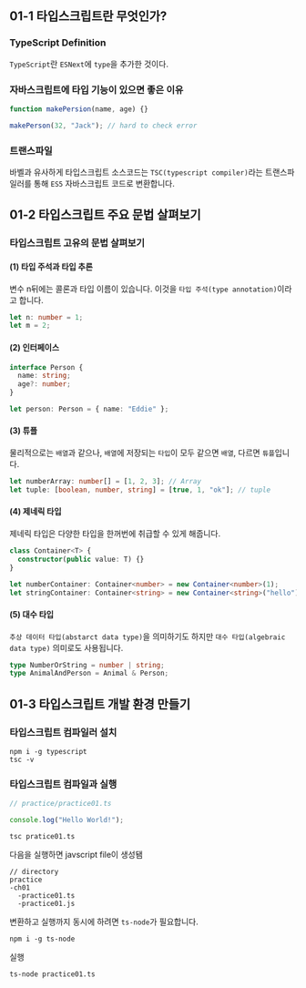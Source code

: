 ## 01-1 타입스크립트란 무엇인가?

### TypeScript Definition

`TypeScript`란 `ESNext`에 `type`을 추가한 것이다.

### 자바스크립트에 타입 기능이 있으면 좋은 이유

```javascript
function makePersion(name, age) {}

makePerson(32, "Jack"); // hard to check error
```

### 트랜스파일

바벨과 유사하게 타입스크립트 소스코드는 `TSC(typescript compiler)`라는 트랜스파일러를 통해
`ES5` 자바스크립트 코드로 변환합니다.

## 01-2 타입스크립트 주요 문법 살펴보기

### 타입스크립트 고유의 문법 살펴보기

#### (1) 타입 주석과 타입 추론

변수 n뒤에는 콜론과 타입 이름이 있습니다. 이것을 `타입 주석(type annotation)`이라고 합니다.

```typescript
let n: number = 1;
let m = 2;
```

#### (2) 인터페이스

```typescript
interface Person {
  name: string;
  age?: number;
}

let person: Person = { name: "Eddie" };
```

#### (3) 튜플

물리적으로는 `배열`과 같으나, `배열`에 저장되는 `타입`이 모두 같으면 `배열`, 다르면 `튜플`입니다.

```typescript
let numberArray: number[] = [1, 2, 3]; // Array
let tuple: [boolean, number, string] = [true, 1, "ok"]; // tuple
```

#### (4) 제네릭 타입

제네릭 타입은 다양한 타입을 한꺼번에 취급할 수 있게 해줍니다.

```typescript
class Container<T> {
  constructor(public value: T) {}
}

let numberContainer: Container<number> = new Container<number>(1);
let stringContainer: Container<string> = new Container<string>("hello");
```

#### (5) 대수 타입

`추상 데이터 타입(abstarct data type)`을 의미하기도 하지만 `대수 타입(algebraic data type)`
의미로도 사용됩니다.

```typescript
type NumberOrString = number | string;
type AnimalAndPerson = Animal & Person;
```

## 01-3 타입스크립트 개발 환경 만들기

### 타입스크립트 컴파일러 설치

```script
npm i -g typescript
tsc -v
```

### 타입스크립트 컴파일과 실행

```typescript
// practice/practice01.ts

console.log("Hello World!");
```

```script
tsc pratice01.ts
```

다음을 실행하면 javscript file이 생성됌

```
// directory
practice
-ch01
  -practice01.ts
  -practice01.js
```

변환하고 실행까지 동시에 하려면 `ts-node`가 필요합니다.

```script
npm i -g ts-node
```

실행

```script
ts-node practice01.ts
```
